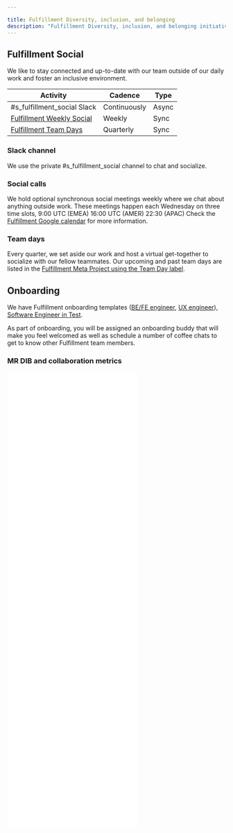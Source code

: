 ```yaml
---

title: Fulfillment Diversity, inclusion, and belonging
description: "Fulfillment Diversity, inclusion, and belonging initiatives and metrics"
---
```








## Fulfillment Social

We like to stay connected and up-to-date with our team outside of our daily work and foster an inclusive environment.

| Activity                                                                                                                                                           | Cadence      | Type  |
|--------------------------------------------------------------------------------------------------------------------------------------------------------------------|--------------|-------|
| #s_fulfillment_social Slack                                                                                                                                        | Continuously | Async |
| [Fulfillment Weekly Social](https://calendar.google.com/calendar/u/0/embed?src=gitlab.com_7199q584haas4tgeuk9qnd48nc@group.calendar.google.com&ctz=America/Bogota) | Weekly       | Sync  |
| [Fulfillment Team Days](https://gitlab.com/gitlab-org/fulfillment-meta/-/issues?sort=created_date&state=all&label_name[]=Team+Day)                                 | Quarterly    | Sync  |

### Slack channel

We use the private #s_fulfillment_social channel to chat and socialize.

### Social calls

We hold optional synchronous social meetings weekly where we chat about anything outside work.
These meetings happen each Wednesday on three time slots, 9:00 UTC (EMEA) 16:00 UTC (AMER) 22:30 (APAC)
Check the [Fulfillment Google calendar](https://calendar.google.com/calendar/embed?src=gitlab.com_7199q584haas4tgeuk9qnd48nc%40group.calendar.google.com&ctz=America%2FBogota) for more information.

### Team days

Every quarter, we set aside our work and host a virtual get-together to socialize with our fellow teammates. Our upcoming and past team days are listed in the [Fulfillment Meta Project using the Team Day label](https://gitlab.com/gitlab-org/fulfillment-meta/-/issues?sort=created_date&state=all&label_name[]=Team+Day).

## Onboarding

We have Fulfillment onboarding templates ([BE/FE engineer](https://gitlab.com/gitlab-org/fulfillment-meta/-/blob/master/.gitlab/issue_templates/onboarding.md), [UX engineer](https://gitlab.com/gitlab-org/fulfillment-meta/-/blob/master/.gitlab/issue_templates/onboarding_UX.md)), [Software Engineer in Test](https://gitlab.com/gitlab-org/quality/team-tasks/-/blob/master/.gitlab/issue_templates/Onboarding.md#L110).

As part of onboarding, you will be assigned an onboarding buddy that will make you feel welcomed as well as schedule a number of coffee chats to get to know other Fulfillment team members. 

### MR DIB and collaboration metrics

<embed width="<%= 99 %>%" height="350" src="<%= signed_periscope_url(dashboard: 1035767, chart: 14739244, embed: 'v2') %>">

<embed width="<%= 99 %>%" height="350" src="<%= signed_periscope_url(dashboard: 1035767, chart: 14739479, embed: 'v2') %>">

<embed width="<%= 99 %>%" height="350" src="<%= signed_periscope_url(dashboard: 1035767, chart: 14739535, embed: 'v2') %>">

